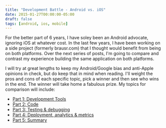 ```yaml
---
title: "Development Battle - Android vs. iOS"
date: 2015-01-27T00:00:00-05:00
draft: false
tags: [android, ios, mobile]
---
```


For the better part of 6 years, I have soley been an Android advocate, ignoring iOS at whatever cost. In the last few years, I have been working on a side project (formerly brausr.com) that I thought would benefit from being on both platforms. Over the next series of posts, I'm going to compare and contrast my experience building the same application on both platforms.

<!--more-->

I will try at great lengths to keep my Android/Google bias and anti-Apple opinions in check, but do keep that in mind when reading. I'll weight the pros and cons of each specific topic, pick a winner and then see who wins in the end. The winner will take home a fabulous prize. My topics for comparison will include:

* [Part 1: Development Tools](/2015/02/21/development-battle-android-vs-ios-part1/)
* [Part 2: Code](/2015/03/16/development-battle-android-vs-ios-part2/)
* [Part 3: Testing & debugging](/2015/03/24/development-battle-android-vs-ios-part3/)
* [Part 4: Deployment, analytics & metrics](/2015/04/19/development-battle-android-vs-ios-part4/)
* [Part 5: Summary](/2015/04/19/development-battle-android-vs-ios-part5/)
